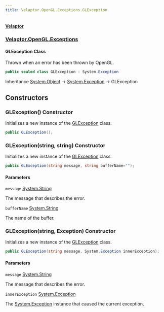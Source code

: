 ```yaml
---
title: Velaptor.OpenGL.Exceptions.GLException
---
```


#### [Velaptor](Namespaces.md 'Velaptor Namespaces')
### [Velaptor.OpenGL.Exceptions](Velaptor.OpenGL.Exceptions.md 'Velaptor.OpenGL.Exceptions')

#### GLException Class

Thrown when an error has been thrown by OpenGL.

```csharp
public sealed class GLException : System.Exception
```

Inheritance [System.Object](https://docs.microsoft.com/en-us/dotnet/api/System.Object 'System.Object') → [System.Exception](https://docs.microsoft.com/en-us/dotnet/api/System.Exception 'System.Exception') → GLException
## Constructors

<a name='Velaptor.OpenGL.Exceptions.GLException.GLException()'></a>

### GLException() Constructor

Initializes a new instance of the [GLException](Velaptor.OpenGL.Exceptions.GLException.md 'Velaptor.OpenGL.Exceptions.GLException') class.

```csharp
public GLException();
```

<a name='Velaptor.OpenGL.Exceptions.GLException.GLException(string,string)'></a>

### GLException(string, string) Constructor

Initializes a new instance of the [GLException](Velaptor.OpenGL.Exceptions.GLException.md 'Velaptor.OpenGL.Exceptions.GLException') class.

```csharp
public GLException(string message, string bufferName="");
```
#### Parameters

<a name='Velaptor.OpenGL.Exceptions.GLException.GLException(string,string).message'></a>

`message` [System.String](https://docs.microsoft.com/en-us/dotnet/api/System.String 'System.String')

The message that describes the error.

<a name='Velaptor.OpenGL.Exceptions.GLException.GLException(string,string).bufferName'></a>

`bufferName` [System.String](https://docs.microsoft.com/en-us/dotnet/api/System.String 'System.String')

The name of the buffer.

<a name='Velaptor.OpenGL.Exceptions.GLException.GLException(string,System.Exception)'></a>

### GLException(string, Exception) Constructor

Initializes a new instance of the [GLException](Velaptor.OpenGL.Exceptions.GLException.md 'Velaptor.OpenGL.Exceptions.GLException') class.

```csharp
public GLException(string message, System.Exception innerException);
```
#### Parameters

<a name='Velaptor.OpenGL.Exceptions.GLException.GLException(string,System.Exception).message'></a>

`message` [System.String](https://docs.microsoft.com/en-us/dotnet/api/System.String 'System.String')

The message that describes the error.

<a name='Velaptor.OpenGL.Exceptions.GLException.GLException(string,System.Exception).innerException'></a>

`innerException` [System.Exception](https://docs.microsoft.com/en-us/dotnet/api/System.Exception 'System.Exception')

The [System.Exception](https://docs.microsoft.com/en-us/dotnet/api/System.Exception 'System.Exception') instance that caused the current exception.